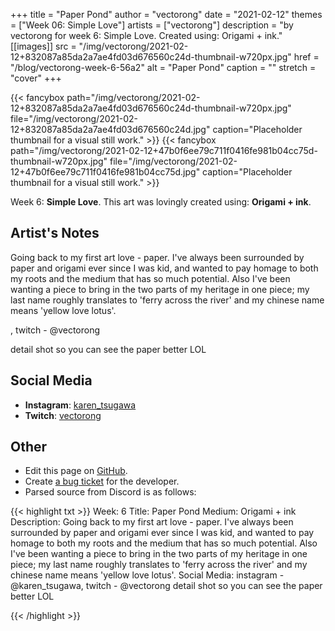 +++
title =       "Paper Pond"
author =      "vectorong"
date =        "2021-02-12"
themes =      ["Week 06: Simple Love"]
artists =     ["vectorong"]
description = "by vectorong for week 6: Simple Love. Created using: Origami + ink."
[[images]]
      src = "/img/vectorong/2021-02-12+832087a85da2a7ae4fd03d676560c24d-thumbnail-w720px.jpg"
      href = "/blog/vectorong-week-6-56a2"
      alt = "Paper Pond"
      caption = ""
      stretch = "cover"
+++

{{< fancybox path="/img/vectorong/2021-02-12+832087a85da2a7ae4fd03d676560c24d-thumbnail-w720px.jpg" file="/img/vectorong/2021-02-12+832087a85da2a7ae4fd03d676560c24d.jpg" caption="Placeholder thumbnail for a visual still work." >}}
{{< fancybox path="/img/vectorong/2021-02-12+47b0f6ee79c711f0416fe981b04cc75d-thumbnail-w720px.jpg" file="/img/vectorong/2021-02-12+47b0f6ee79c711f0416fe981b04cc75d.jpg" caption="Placeholder thumbnail for a visual still work." >}}


Week 6: **Simple Love**. This art was lovingly created using: **Origami + ink**.

## Artist's Notes

Going back to my first art love - paper. I've always been surrounded by paper and origami ever since I was kid, and wanted to pay homage to both my roots and the medium that has so much potential. Also I've been wanting a piece to bring in the two parts of my heritage in one piece; my last name roughly translates to 'ferry across the river' and my chinese name means 'yellow love lotus'.

, twitch - @vectorong

detail shot so you can see the paper better LOL

## Social Media

- **Instagram**: <a href='https://instagram.com/karen_tsugawa' target='_blank'>karen_tsugawa</a>
- **Twitch**: <a href='https://twitch.tv/vectorong' target='_blank'>vectorong</a>

## Other

- Edit this page on [GitHub](https://github.com/teaminkling/web-refresh/edit/main/content/blog/vectorong-week-6-56a2.md).
- Create [a bug ticket](https://github.com/teaminkling/web-refresh/issues/new?assignees=&labels=bug&template=problem-report.md&title=) for the developer.
- Parsed source from Discord is as follows:

{{< highlight txt >}}
Week: 6
Title: Paper Pond
Medium: Origami + ink
Description: Going back to my first art love - paper. I've always been surrounded by paper and origami ever since I was kid, and wanted to pay homage to both my roots and the medium that has so much potential. Also I've been wanting a piece to bring in the two parts of my heritage in one piece; my last name roughly translates to 'ferry across the river' and my chinese name means 'yellow love lotus'.
Social Media: instagram - @karen_tsugawa, twitch - @vectorong
detail shot so you can see the paper better LOL

{{< /highlight >}}